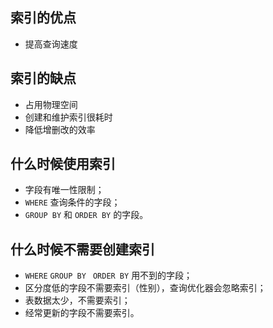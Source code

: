 ## 索引的优点

- 提高查询速度

## 索引的缺点

- 占用物理空间
- 创建和维护索引很耗时
- 降低增删改的效率

## 什么时候使用索引

- 字段有唯一性限制；
- `WHERE` 查询条件的字段；
- `GROUP BY` 和 `ORDER BY` 的字段。

## 什么时候不需要创建索引

- `WHERE` `GROUP BY` ` ORDER BY` 用不到的字段；
- 区分度低的字段不需要索引（性别），查询优化器会忽略索引；
- 表数据太少，不需要索引；
- 经常更新的字段不需要索引。